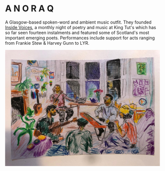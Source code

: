 # A N O R A Q 

A Glasgow-based spoken-word and ambient music outfit. They founded [Inside Voices](insidevoices.md), a monthly night of poetry 
and music at King Tut's which has so far seen fourteen instalments and featured some of Scotland's most important emerging poets. 
Performances include support for acts ranging from Frankie Stew & Harvey Gunn to LYR. 

![Anoraq Sketch](anoraq.jpg)



